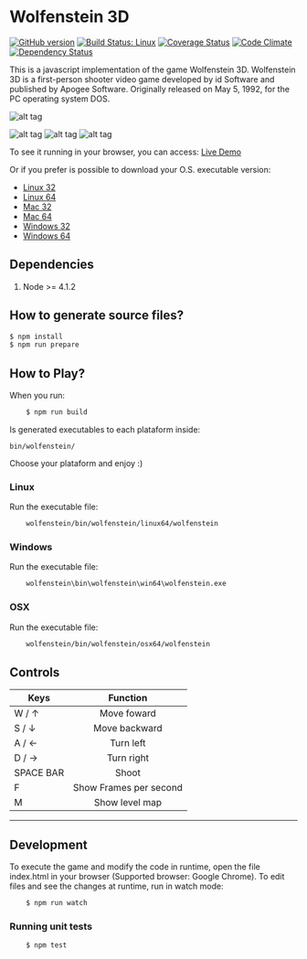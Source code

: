 # Wolfenstein 3D
[![GitHub version](https://badge.fury.io/gh/madureira%2Fwolfenstein.svg)](http://badge.fury.io/gh/madureira%2Fwolfenstein) [![Build Status: Linux](https://travis-ci.org/madureira/wolfenstein.svg)](https://travis-ci.org/madureira/wolfenstein) [![Coverage Status](https://coveralls.io/repos/madureira/wolfenstein/badge.png)](https://coveralls.io/r/madureira/wolfenstein) [![Code Climate](https://codeclimate.com/github/madureira/wolfenstein/badges/gpa.svg)](https://codeclimate.com/github/madureira/wolfenstein) [![Dependency Status](https://www.versioneye.com/user/projects/549fa2c46b1b81d16a000b65/badge.svg?style=flat)](https://www.versioneye.com/user/projects/549fa2c46b1b81d16a000b65)

This is a javascript implementation of the game Wolfenstein 3D.
Wolfenstein 3D is a first-person shooter video game developed by id Software and published by Apogee Software.
Originally released on May 5, 1992, for the PC operating system DOS.

![alt tag](https://raw.github.com/madureira/wolfenstein/master/src/resources/icons/github-logo.jpg)

![alt tag](https://raw.github.com/madureira/wolfenstein/master/src/resources/icons/screenshot_01.png) ![alt tag](https://raw.github.com/madureira/wolfenstein/master/src/resources/icons/screenshot_02.png) ![alt tag](https://raw.github.com/madureira/wolfenstein/master/src/resources/icons/screenshot_03.png)

To see it running in your browser, you can access: [Live Demo](http://wolfenstein.madureira.me)

Or if you prefer is possible to download your O.S. executable version:

* [Linux 32](http://wolfenstein.madureira.me/bin/wolfenstein/linux32.tar.gz)
* [Linux 64](http://wolfenstein.madureira.me/bin/wolfenstein/linux64.tar.gz)
* [Mac 32](http://wolfenstein.madureira.me/bin/wolfenstein/osx32.tar.gz)
* [Mac 64](http://wolfenstein.madureira.me/bin/wolfenstein/osx64.tar.gz)
* [Windows 32](http://wolfenstein.madureira.me/bin/wolfenstein/win32.tar.gz)
* [Windows 64](http://wolfenstein.madureira.me/bin/wolfenstein/win64.tar.gz)


## Dependencies
1. Node >= 4.1.2


## How to generate source files?
```sh
$ npm install
$ npm run prepare
```


## How to Play?
When you run:
```sh
    $ npm run build
```
Is generated executables to each plataform inside:
```
bin/wolfenstein/
```
Choose your plataform and enjoy :)


### Linux
Run the executable file:
```sh
    wolfenstein/bin/wolfenstein/linux64/wolfenstein
```


### Windows
Run the executable file:
```sh
    wolfenstein\bin\wolfenstein\win64\wolfenstein.exe
```


### OSX
Run the executable file:
```sh
    wolfenstein/bin/wolfenstein/osx64/wolfenstein
```


## Controls
| Keys          | Function                |
| ------------- |:-----------------------:|
| W / ↑         | Move foward             |
| S / ↓         | Move backward           |
| A / ←         | Turn left               |
| D / →         | Turn right              |
| SPACE BAR     | Shoot                   |
| F             | Show Frames per second  |
| M             | Show level map          |

---

## Development
To execute the game and modify the code in runtime, open the file index.html in your browser (Supported browser: Google Chrome).
To edit files and see the changes at runtime, run in watch mode:
```sh
    $ npm run watch
```

### Running unit tests
```sh
    $ npm test
```
